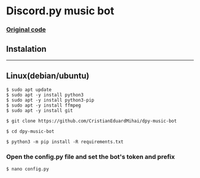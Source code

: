 # Discord.py music bot
### [Original code](https://gist.github.com/vbe0201/ade9b80f2d3b64643d854938d40a0a2d)



## Instalation
---
## Linux(debian/ubuntu)
```
$ sudo apt update
$ sudo apt -y install python3
$ sudo apt -y install python3-pip
$ sudo apt -y install ffmpeg
$ sudo apt -y install git
```

```
$ git clone https://github.com/CristianEduardMihai/dpy-music-bot
```
```
$ cd dpy-music-bot
```
```
$ python3 -m pip install -R requirements.txt
```
### Open the config.py file and set the bot's token and prefix
```
$ nano config.py
```

